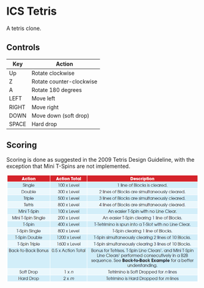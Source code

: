 # ICS Tetris

A tetris clone.

## Controls
| Key   | Action                   |
| ----- | ------------------------ |
| Up    | Rotate clockwise         |
| Z     | Rotate counter-clockwise |
| A     | Rotate 180 degrees       |
| LEFT  | Move left                |
| RIGHT | Move right               |
| DOWN  | Move down (soft drop)    |
| SPACE | Hard drop                |

## Scoring

Scoring is done as suggested in the 2009 Tetris Design Guideline, with the exception that Mini T-Spins are not implemented.

![Scoring Table](./assets/Scoring.png)